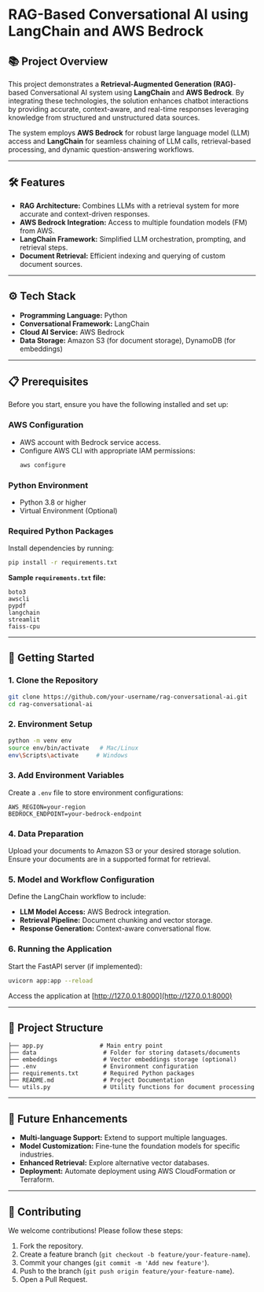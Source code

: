 # RAG-Based Conversational AI using LangChain and AWS Bedrock

## 📚 Project Overview
This project demonstrates a **Retrieval-Augmented Generation (RAG)**-based Conversational AI system using **LangChain** and **AWS Bedrock**. By integrating these technologies, the solution enhances chatbot interactions by providing accurate, context-aware, and real-time responses leveraging knowledge from structured and unstructured data sources.

The system employs **AWS Bedrock** for robust large language model (LLM) access and **LangChain** for seamless chaining of LLM calls, retrieval-based processing, and dynamic question-answering workflows.

---

## 🛠️ Features
- **RAG Architecture:** Combines LLMs with a retrieval system for more accurate and context-driven responses.
- **AWS Bedrock Integration:** Access to multiple foundation models (FM) from AWS.
- **LangChain Framework:** Simplified LLM orchestration, prompting, and retrieval steps.
- **Document Retrieval:** Efficient indexing and querying of custom document sources.
---

## ⚙️ Tech Stack
- **Programming Language:** Python
- **Conversational Framework:** LangChain
- **Cloud AI Service:** AWS Bedrock
- **Data Storage:** Amazon S3 (for document storage), DynamoDB (for embeddings)
---

## 📋 Prerequisites
Before you start, ensure you have the following installed and set up:

### AWS Configuration
- AWS account with Bedrock service access.
- Configure AWS CLI with appropriate IAM permissions:
  ```bash
  aws configure
  ```

### Python Environment
- Python 3.8 or higher
- Virtual Environment (Optional)

### Required Python Packages
Install dependencies by running:
```bash
pip install -r requirements.txt
```
**Sample `requirements.txt` file:**
```plaintext
boto3
awscli
pypdf
langchain
streamlit
faiss-cpu
```

---

## 🚀 Getting Started

### 1. Clone the Repository
```bash
git clone https://github.com/your-username/rag-conversational-ai.git
cd rag-conversational-ai
```

### 2. Environment Setup
```bash
python -m venv env
source env/bin/activate   # Mac/Linux
env\Scripts\activate     # Windows
```

### 3. Add Environment Variables
Create a `.env` file to store environment configurations:
```env
AWS_REGION=your-region
BEDROCK_ENDPOINT=your-bedrock-endpoint
```

### 4. Data Preparation
Upload your documents to Amazon S3 or your desired storage solution. Ensure your documents are in a supported format for retrieval.

### 5. Model and Workflow Configuration
Define the LangChain workflow to include:
- **LLM Model Access:** AWS Bedrock integration.
- **Retrieval Pipeline:** Document chunking and vector storage.
- **Response Generation:** Context-aware conversational flow.

### 6. Running the Application
Start the FastAPI server (if implemented):
```bash
uvicorn app:app --reload
```
Access the application at [http://127.0.0.1:8000](http://127.0.0.1:8000)

---

## 🧩 Project Structure
```
├── app.py                # Main entry point
├── data                   # Folder for storing datasets/documents
├── embeddings             # Vector embeddings storage (optional)
├── .env                   # Environment configuration
├── requirements.txt       # Required Python packages
├── README.md              # Project Documentation
└── utils.py               # Utility functions for document processing
```

---

## 🎯 Future Enhancements
- **Multi-language Support:** Extend to support multiple languages.
- **Model Customization:** Fine-tune the foundation models for specific industries.
- **Enhanced Retrieval:** Explore alternative vector databases.
- **Deployment:** Automate deployment using AWS CloudFormation or Terraform.

---

## 🤝 Contributing
We welcome contributions! Please follow these steps:
1. Fork the repository.
2. Create a feature branch (`git checkout -b feature/your-feature-name`).
3. Commit your changes (`git commit -m 'Add new feature'`).
4. Push to the branch (`git push origin feature/your-feature-name`).
5. Open a Pull Request.
